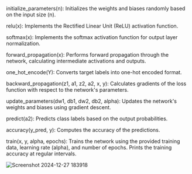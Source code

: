 initialize_parameters(n): Initializes the weights and biases randomly based on the input size (n).

relu(x): Implements the Rectified Linear Unit (ReLU) activation function.

softmax(x): Implements the softmax activation function for output layer normalization.

forward_propagation(x): Performs forward propagation through the network, calculating intermediate activations and outputs.

one_hot_encode(Y): Converts target labels into one-hot encoded format.


backward_propagation(z1, a1, z2, a2, x, y): Calculates gradients of the loss function with respect to the network's parameters.

update_parameters(dw1, db1, dw2, db2, alpha): Updates the network's weights and biases using gradient descent.

predict(a2): Predicts class labels based on the output probabilities.

accuracy(y_pred, y): Computes the accuracy of the predictions.

train(x, y, alpha, epochs): Trains the network using the provided training data, learning rate (alpha), and number of epochs. Prints the training accuracy at regular intervals.

![Screenshot 2024-12-27 183918](https://github.com/user-attachments/assets/95487c7b-78c9-4e54-80cd-226491b51704)
